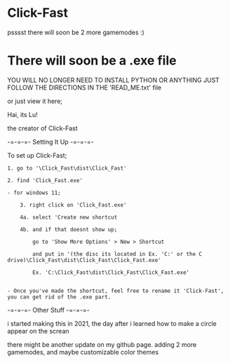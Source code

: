 # Click-Fast


psssst there will soon be 2 more gamemodes :)


# There will soon be a .exe file

YOU WILL NO LONGER NEED TO INSTALL PYTHON OR ANYTHING JUST FOLLOW THE DIRECTIONS IN THE 'READ_ME.txt' file

or just view it here;


Hai, its Lu! 

the creator of Click-Fast



-=-=-=- Setting It Up -=-=-=-

To set up Click-Fast;

	1. go to '\Click_Fast\dist\Click_Fast'

	2. find 'Click_Fast.exe'

	- for windows 11;

		3. right click on 'Click_Fast.exe'

		4a. select 'Create new shortcut

		4b. and if that doesnt show up;

			go to 'Show More Options' > New > Shortcut
		
			and put in '(the disc its located in Ex. 'C:' or the C drive)\Click_Fast\dist\Click_Fast\Click_Fast.exe'
		
			Ex. 'C:\Click_Fast\dist\Click_Fast\Click_Fast.exe'


	- Once you've made the shortcut, feel free to rename it 'Click-Fast', you can get rid of the .exe part.


-=-=-=- Other Stuff -=-=-=-

i started making this in 2021, the day after i learned how to make a circle appear on the screan

there might be another update on my github page. adding 2 more gamemodes, and maybe customizable color themes



